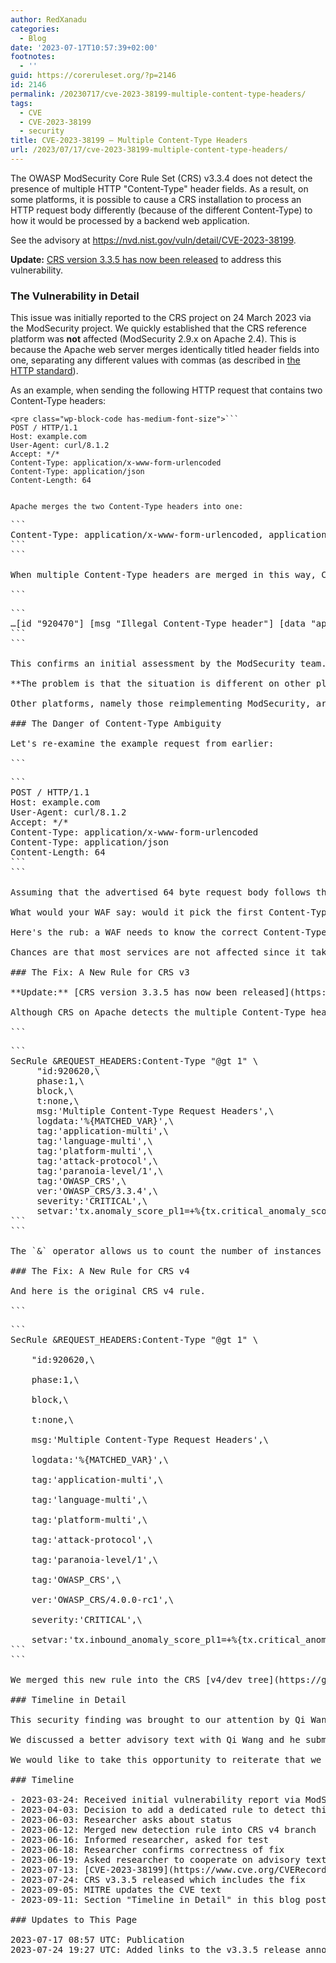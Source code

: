 ```yaml
---
author: RedXanadu
categories:
  - Blog
date: '2023-07-17T10:57:39+02:00'
footnotes:
  - ''
guid: https://coreruleset.org/?p=2146
id: 2146
permalink: /20230717/cve-2023-38199-multiple-content-type-headers/
tags:
  - CVE
  - CVE-2023-38199
  - security
title: CVE-2023-38199 – Multiple Content-Type Headers
url: /2023/07/17/cve-2023-38199-multiple-content-type-headers/
---
```



The OWASP ModSecurity Core Rule Set (CRS) v3.3.4 does not detect the presence of multiple HTTP "Content-Type" header fields. As a result, on some platforms, it is possible to cause a CRS installation to process an HTTP request body differently (because of the different Content-Type) to how it would be processed by a backend web application.

See the advisory at <https://nvd.nist.gov/vuln/detail/CVE-2023-38199>.

**Update:** [CRS version 3.3.5 has now been released](https://coreruleset.org/20230724/crs-version-3-3-5-released/) to address this vulnerability.

### The Vulnerability in Detail

This issue was initially reported to the CRS project on 24 March 2023 via the ModSecurity project. We quickly established that the CRS reference platform was **not** affected (ModSecurity 2.9.x on Apache 2.4). This is because the Apache web server merges identically titled header fields into one, separating any different values with commas (as described in [the HTTP standard](https://httpwg.org/specs/rfc9110.html#field.lines)).

As an example, when sending the following HTTP request that contains two Content-Type headers:

```
<pre class="wp-block-code has-medium-font-size">```
POST / HTTP/1.1
Host: example.com
User-Agent: curl/8.1.2
Accept: */*
Content-Type: application/x-www-form-urlencoded
Content-Type: application/json
Content-Length: 64
```
```

Apache merges the two Content-Type headers into one:

```
<pre class="wp-block-code has-medium-font-size">```
Content-Type: application/x-www-form-urlencoded, application/json
```
```

When multiple Content-Type headers are merged in this way, CRS detects the presence of a malformed Content-Type header and raises an alert, via rule 920470:

```
<pre class="wp-block-code has-medium-font-size">```
…[id "920470"] [msg "Illegal Content-Type header"] [data "application/x-www-form-urlencoded, application/json"] [severity "CRITICAL"]…
```
```

This confirms an initial assessment by the ModSecurity team.

**The problem is that the situation is different on other platforms.** While Apache (our reference platform) merges Content-Type headers together allowing this behavior to be detected, Nginx, for example, will retain each separate, identically named header: no merging occurs. Therefore, the rule 920470 will not trigger the "Illegal Content-Type header" alert on Nginx and all allow the malformed request to pass without issue (assuming that the individual headers themselves were correctly formed).

Other platforms, namely those reimplementing ModSecurity, are likely to exhibit differing behaviors, too. As we get clear statements and further information from Nginx, Coraza, and other platforms that use CRS, this blog post will be updated.

### The Danger of Content-Type Ambiguity

Let's re-examine the example request from earlier:

```
<pre class="wp-block-code has-medium-font-size">```
POST / HTTP/1.1
Host: example.com
User-Agent: curl/8.1.2
Accept: */*
Content-Type: application/x-www-form-urlencoded
Content-Type: application/json
Content-Length: 64
```
```

Assuming that the advertised 64 byte request body follows the header data, could you confidently state what the type of that request would be? Would it be a JSON request or URL-encoded form data?

What would your WAF say: would it pick the first Content-Type or the second one? What would your backend server say: would it agree with your WAF or would it pick the other Content-Type? What about intervening proxies and load balancers along the way: would they all agree?

Here's the rub: a WAF needs to know the correct Content-Type being handled so it can correctly parse and inspect that content in a meaningful way. XML content requires an XML parser; JSON requires a JSON parser; and so on. If your WAF interprets a request in one way but your backend servers interpret it in *another* way then this opens the door to crafting payloads designed to evade the WAF's scrutiny. This is referred to as an *impedance mismatch*. For this reason, having an ambiguous Content-Type is dangerous.

Chances are that most services are not affected since it takes an implementation gap on the WAF platform plus the described impedance mismatch plus a skilled attacker to exploit the two. Still, it can be very dangerous for some services, so you should really dig into this and check your setup.

### The Fix: A New Rule for CRS v3

**Update:** [CRS version 3.3.5 has now been released](https://coreruleset.org/20230724/crs-version-3-3-5-released/) to address this vulnerability. v3.3.5 includes the rule described below so there is no need to add the rule manually from version 3.3.5 onwards.

Although CRS on Apache detects the multiple Content-Type header scenario, relying on a platform-dependent solution is clearly insufficient for those not running Apache. For this reason, we've introduced an explicit "Multiple Content-Type Request Headers" detection rule in CRS v4, our upcoming milestone release. Here's a backported version of this rule for use with CRS v3. Add the rule to your configuration before the CRS include.

```
<pre class="wp-block-code has-medium-font-size">```
SecRule &REQUEST_HEADERS:Content-Type "@gt 1" \
     "id:920620,\
     phase:1,\
     block,\
     t:none,\
     msg:'Multiple Content-Type Request Headers',\
     logdata:'%{MATCHED_VAR}',\
     tag:'application-multi',\
     tag:'language-multi',\
     tag:'platform-multi',\
     tag:'attack-protocol',\
     tag:'paranoia-level/1',\
     tag:'OWASP_CRS',\
     ver:'OWASP_CRS/3.3.4',\
     severity:'CRITICAL',\
     setvar:'tx.anomaly_score_pl1=+%{tx.critical_anomaly_score}'"
```
```

The `&` operator allows us to count the number of instances of a variable, so our new rule is counting how many Content-Type headers are present and will match if there are more than 1. This rule provides explicit multiple Content-Type detection to platforms that otherwise would not have it, for example Nginx.

### The Fix: A New Rule for CRS v4

And here is the original CRS v4 rule.

```
<pre class="wp-block-code has-medium-font-size">```
SecRule &REQUEST_HEADERS:Content-Type "@gt 1" \<br></br>    "id:920620,\<br></br>    phase:1,\<br></br>    block,\<br></br>    t:none,\<br></br>    msg:'Multiple Content-Type Request Headers',\<br></br>    logdata:'%{MATCHED_VAR}',\<br></br>    tag:'application-multi',\<br></br>    tag:'language-multi',\<br></br>    tag:'platform-multi',\<br></br>    tag:'attack-protocol',\<br></br>    tag:'paranoia-level/1',\<br></br>    tag:'OWASP_CRS',\<br></br>    ver:'OWASP_CRS/4.0.0-rc1',\<br></br>    severity:'CRITICAL',\<br></br>    setvar:'tx.inbound_anomaly_score_pl1=+%{tx.critical_anomaly_score}'"
```
```

We merged this new rule into the CRS [v4/dev tree](https://github.com/coreruleset/coreruleset/tree/v4.0/dev) on 12 June 2023 via [pull request 3237](https://github.com/coreruleset/coreruleset/pull/3237).

### Timeline in Detail

This security finding was brought to our attention by Qi Wang and his mentor JianJun Chen. We worked with them successfully and created the new rules explained above. Things went wrong, when Qi Wang tried to reserve a CVE number for future communication with MITRE. Unfortunately, MITRE took his draft advisory and published it immediately without further confirmation.This caught us on the left foot as well and we did not have a blog post nor a release ready.  
  
We discussed a better advisory text with Qi Wang and he submitted that to MITRE to update the published text. Mitre took that into consideration but only adopted parts of it. Apparently, this is not Qi Wang's failure and we confirm the successful partnership we had with him.

We would like to take this opportunity to reiterate that we have a [security policy](https://github.com/coreruleset/coreruleset/security/policy) and that we can be contacted at security \[at\] coreruleset \[dot\] org. We're happy to work with the community, including on providing formal CVE identifiers when appropriate. If you are getting in touch with MITRE yourself, please be aware they are rather difficult to work with. We can help you there with our experience.

### Timeline

- 2023-03-24: Received initial vulnerability report via ModSecurity project
- 2023-04-03: Decision to add a dedicated rule to detect this attack
- 2023-06-03: Researcher asks about status
- 2023-06-12: Merged new detection rule into CRS v4 branch
- 2023-06-16: Informed researcher, asked for test
- 2023-06-18: Researcher confirms correctness of fix
- 2023-06-19: Asked researcher to cooperate on advisory text if he was issue a CVE (no response)
- 2023-07-13: [CVE-2023-38199](https://www.cve.org/CVERecord?id=CVE-2023-38199) officially published
- 2023-07-24: CRS v3.3.5 released which includes the fix
- 2023-09-05: MITRE updates the CVE text
- 2023-09-11: Section "Timeline in Detail" in this blog post updated

### Updates to This Page

2023-07-17 08:57 UTC: Publication  
2023-07-24 19:27 UTC: Added links to the v3.3.5 release announcement
